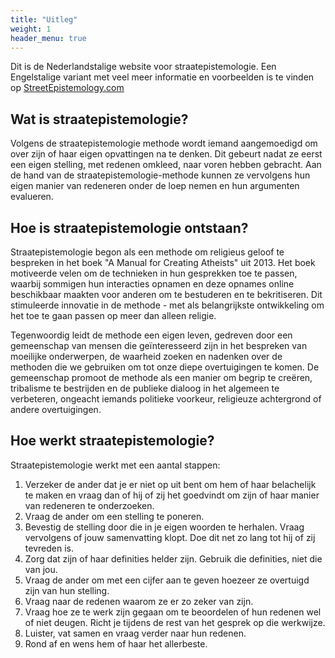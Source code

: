 ```yaml
---
title: "Uitleg"
weight: 1
header_menu: true
---
```

Dit is de Nederlandstalige website voor straatepistemologie. Een Engelstalige variant met veel meer informatie en voorbeelden is te vinden op [StreetEpistemology.com](https://streetepistemology.com/)

## Wat is straatepistemologie?

Volgens de straatepistemologie methode wordt iemand aangemoedigd om over zijn of haar eigen opvattingen na te denken. Dit gebeurt nadat ze eerst een eigen stelling, met redenen omkleed, naar voren hebben gebracht. Aan de hand van de straatepistemologie-methode kunnen ze vervolgens hun eigen manier van redeneren onder de loep nemen en hun argumenten evalueren.

## Hoe is straatepistemologie ontstaan?

Straatepistemologie begon als een methode om religieus geloof te bespreken in het boek "A Manual for Creating Atheists" uit 2013. Het boek motiveerde velen om de technieken in hun gesprekken toe te passen, waarbij sommigen hun interacties opnamen en deze opnames online beschikbaar maakten voor anderen om te bestuderen en te bekritiseren. Dit stimuleerde innovatie in de methode - met als belangrijkste ontwikkeling om het toe te gaan passen op meer dan alleen religie.

Tegenwoordig leidt de methode een eigen leven, gedreven door een gemeenschap van mensen die geïnteresseerd zijn in het bespreken van moeilijke onderwerpen, de waarheid zoeken en nadenken over de methoden die we gebruiken om tot onze diepe overtuigingen te komen. De gemeenschap promoot de methode als een manier om begrip te creëren, tribalisme te bestrijden en de publieke dialoog in het algemeen te verbeteren, ongeacht iemands politieke voorkeur, religieuze achtergrond of andere overtuigingen.

## Hoe werkt straatepistemologie?

Straatepistemologie werkt met een aantal stappen:

1) Verzeker de ander dat je er niet op uit bent om hem of haar belachelijk te maken en vraag dan of hij of zij het goedvindt om zijn of haar manier van redeneren te onderzoeken.
2) Vraag de ander om een stelling te poneren.
3) Bevestig de stelling door die in je eigen woorden te herhalen. Vraag vervolgens of jouw samenvatting klopt. Doe dit net zo lang tot hij of zij tevreden is.
4) Zorg dat zijn of haar definities helder zijn. Gebruik die definities, niet die van jou.
5) Vraag de ander om met een cijfer aan te geven hoezeer ze overtuigd zijn van hun stelling.
6) Vraag naar de redenen waarom ze er zo zeker van zijn.
7) Vraag hoe ze te werk zijn gegaan om te beoordelen of hun redenen wel of niet deugen. Richt je tijdens de rest van het gesprek op die werkwijze.
8) Luister, vat samen en vraag verder naar hun redenen.
9) Rond af en wens hem of haar het allerbeste.
